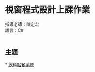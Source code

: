 <h1> 視窗程式設計上課作業 </h1>
指導老師：陳定宏<br>
語言：C#
<br><br>
<h2>主題</h2>
* <a href="https://github.com/iambjlu/ConsoleApp/tree/drink"> 飲料點餐系統 </a>

